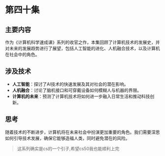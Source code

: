 # 第四十集

## 主要内容

作为《计算机科学速成课》系列的收官之作，本集回顾了计算机技术的发展史，并对未来的发展趋势进行了展望，包括人工智能的进化、人机融合技术，以及计算机在社会中的角色。

## 涉及技术

- **人工智能**：探讨了AI技术的快速发展及其对社会的潜在影响。
- **人机融合**：讨论了脑机接口和可穿戴设备如何模糊人与机器的界限。
- **计算机的未来**：预测了计算机技术将如何进一步融入日常生活和推动科技创新。

## 思考

随着技术的不断进步，计算机将在未来社会中扮演更加重要的角色。我们需要深思如何引导技术发展，确保它能够造福人类，同时避免潜在的风险。

>这系列确实是cs的一个引子,希望cs50我也能顺利上完